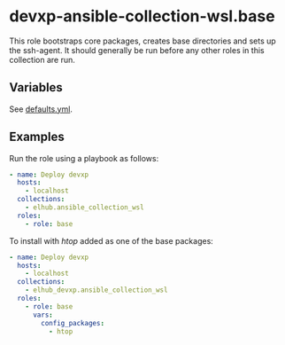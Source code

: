 # devxp-ansible-collection-wsl.base

This role bootstraps core packages, creates base directories and sets up the ssh-agent. It should generally be
run before any other roles in this collection are run.

## Variables

See [defaults.yml](https://github.com/elhub/devxp-ansible-collection-wsl/blob/main/roles/base/defaults/main.yml).

## Examples

Run the role using a playbook as follows:

```yaml
- name: Deploy devxp
  hosts:
    - localhost
  collections:
    - elhub.ansible_collection_wsl
  roles:
    - role: base
```

To install with _htop_ added as one of the base packages:

```yaml
- name: Deploy devxp
  hosts:
    - localhost
  collections:
    - elhub_devxp.ansible_collection_wsl
  roles:
    - role: base
      vars:
        config_packages:
          - htop
```
